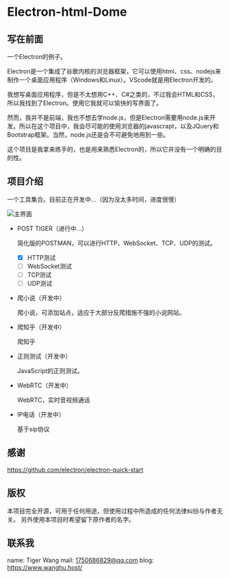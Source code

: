 # Electron-html-Dome

## 写在前面

一个Electron的例子。

Electron是一个集成了谷歌内核的浏览器框架，它可以使用html、css、nodejs来制作一个桌面应用程序（Windows和Linux）。VScode就是用Electron开发的。

我想写桌面应用程序，但是不太想用C++、C#之类的，不过我会HTML和CSS，所以我找到了Electron。使用它我就可以愉快的写界面了。

然而，我并不是前端，我也不想去学node.js，但是Electron需要用node.js来开发。所以在这个项目中，我会尽可能的使用浏览器的javascrapt，以及JQuery和Bootstrap框架。当然，node.js还是会不可避免地用到一些。

这个项目是我拿来练手的，也是用来熟悉Electron的，所以它并没有一个明确的目的性。

## 项目介绍

一个工具集合。目前正在开发中...（因为没太多时间，进度很慢）

![主界面][1]

- POST TIGER（进行中...）

  简化版的POSTMAN，可以进行HTTP、WebSocket、TCP、UDP的测试。
  - [x] HTTP测试
  - [ ] WebSocket测试
  - [ ] TCP测试
  - [ ] UDP测试

- 爬小说（开发中）

  爬小说，可添加站点，适应于大部分反爬措施不强的小说网站。

- 爬知乎（开发中）

  爬知乎

- 正则测试（开发中）

  JavaScript的正则测试。

- WebRTC（开发中）

  WebRTC，实时音视频通话

- IP电话（开发中）

  基于sip协议

## 感谢

https://github.com/electron/electron-quick-start

## 版权

本项目完全开源，可用于任何用途，但使用过程中所造成的任何法律纠纷与作者无关。
另外使用本项目时希望留下原作者的名字。


## 联系我
name: Tiger Wang
mail: 1750686829@qq.com
blog: https://www.wanghu.host/


  [1]: https://www.wanghu.host/usr/uploads/2021/01/3905828481.png